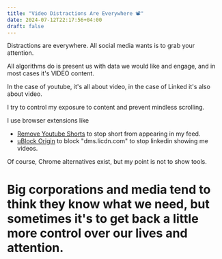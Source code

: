 ```yaml
---
title: "Video Distractions Are Everywhere 📽️"
date: 2024-07-12T22:17:56+04:00
draft: false
---
```

Distractions are everywhere. All social media wants is to grab your attention.

All algorithms do is present us with data we would like and engage, and in most cases it's VIDEO content.

In the case of youtube, it's all about video, in the case of Linked it's also about video.

I try to control my exposure to content and prevent mindless scrolling.

I use browser extensions like 
- [Remove Youtube Shorts](https://addons.mozilla.org/en-US/firefox/addon/remove-youtube-shorts/?utm_source=addons.mozilla.org&utm_medium=referral&utm_content=search) to stop short from appearing in my feed.
- [uBlock Origin](https://addons.mozilla.org/en-US/firefox/addon/ublock-origin/) to block "dms.licdn.com" to stop linkedin showing me videos.

Of course, Chrome alternatives exist, but my point is not to show tools. 

# Big corporations and media tend to think they know what we need, but sometimes it's to get back a little more control over our lives and attention.